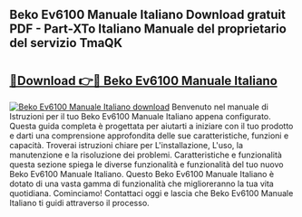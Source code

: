 ## Beko Ev6100 Manuale Italiano Download gratuit PDF - Part-XTo Italiano Manuale del proprietario del servizio TmaQK

# <h2><a href="http://dfbsom.blite.top/?on=Beko+Ev6100+Manuale+Italiano">🔗Download 👉🔴 Beko Ev6100 Manuale Italiano</a></h2>

[![Beko Ev6100 Manuale Italiano download](https://i.imgur.com/lujVjoI.png)](http://dfbsom.blite.top/?on=Beko+Ev6100+Manuale+Italiano)
Benvenuto nel manuale di Istruzioni per il tuo Beko Ev6100 Manuale Italiano appena configurato. Questa guida completa è progettata per aiutarti a iniziare con il tuo prodotto e darti una comprensione approfondita delle sue caratteristiche, funzioni e capacità. Troverai istruzioni chiare per L'installazione, L'uso, la manutenzione e la risoluzione dei problemi. Caratteristiche e funzionalità questa sezione spiega le diverse funzionalità e funzionalità del tuo nuovo Beko Ev6100 Manuale Italiano. Questo Beko Ev6100 Manuale Italiano è dotato di una vasta gamma di funzionalità che miglioreranno la tua vita quotidiana. Cominciamo! Contattaci oggi e lascia che Beko Ev6100 Manuale Italiano ti guidi attraverso il processo.
